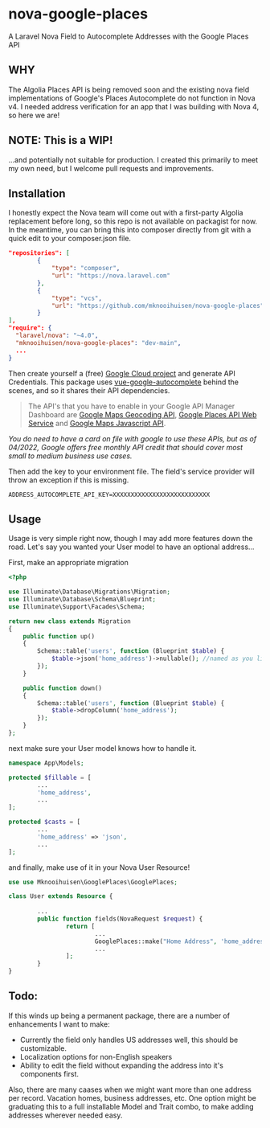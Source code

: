 # nova-google-places
A Laravel Nova Field to Autocomplete Addresses with the Google Places API

## WHY
The Algolia Places API is being removed soon and the existing nova field implementations of Google's Places Autocomplete do not function in Nova v4. I needed address verification for an app that I was building with Nova 4, so here we are!

## NOTE: This is a WIP! 
...and potentially not suitable for production.  I created this primarily to meet my own need, but I welcome pull requests and improvements.

## Installation
I honestly expect the Nova team will come out with a first-party Algolia replacement before long, so this repo is not available on packagist for now.  In the meantime, you can bring this into composer directly from git with a quick edit to your composer.json file.

```json
"repositories": [
        {
            "type": "composer",
            "url": "https://nova.laravel.com"
        },
        {
            "type": "vcs",
            "url": "https://github.com/mknooihuisen/nova-google-places"
        }
],
"require": {
  "laravel/nova": "~4.0",
  "mknooihuisen/nova-google-places": "dev-main",
  ...
}
```
Then create yourself a (free) [Google Cloud project](https://console.cloud.google.com/) and generate API Credentials.  This package uses [vue-google-autocomplete](https://www.npmjs.com/package/vue-google-autocomplete) behind the scenes, and so it shares their API dependencies.

> The API's that you have to enable in your Google API Manager Dashboard are [Google Maps Geocoding API](https://developers.google.com/maps/documentation/geocoding/start), [Google Places API Web Service](https://developers.google.com/places/web-service/) and [Google Maps Javascript API](https://developers.google.com/maps/documentation/javascript/).  
 
*You do need to have a card on file with google to use these APIs, but as of 04/2022, Google offers free monthly API credit that should cover most small to medium business use cases.*

Then add the key to your environment file. The field's service provider will throw an exception if this is missing.
```dotenv
ADDRESS_AUTOCOMPLETE_API_KEY=XXXXXXXXXXXXXXXXXXXXXXXXXXX
```

## Usage
Usage is very simple right now, though I may add more features down the road.  Let's say you wanted your User model to have an optional address...

First, make an appropriate migration
```php
<?php

use Illuminate\Database\Migrations\Migration;
use Illuminate\Database\Schema\Blueprint;
use Illuminate\Support\Facades\Schema;

return new class extends Migration
{
    public function up()
    {
        Schema::table('users', function (Blueprint $table) {
            $table->json('home_address')->nullable(); //named as you like, of course.
        });
    }

    public function down()
    {
        Schema::table('users', function (Blueprint $table) {
            $table->dropColumn('home_address');
        });
    }
};
```

next make sure your User model knows how to handle it.
```php
namespace App\Models;

protected $fillable = [
        ...
        'home_address',
        ...
];

protected $casts = [
        ...
        'home_address' => 'json',
        ...
];
```

and finally, make use of it in your Nova User Resource!
```php
use use Mknooihuisen\GooglePlaces\GooglePlaces;

class User extends Resource {
        
        ...
        public function fields(NovaRequest $request) {
                return [
                        ...
                        GooglePlaces::make("Home Address", 'home_address');
                        ...
                ];
        }
}
```

## Todo:
If this winds up being a permanent package, there are a number of enhancements I want to make:
- Currently the field only handles US addresses well, this should be customizable.
- Localization options for non-English speakers
- Ability to edit the field without expanding the address into it's components first.

Also, there are many caases when we might want more than one address per record.  Vacation homes, business addresses, etc. One option might be graduating this to a full installable Model and Trait combo, to make adding addresses wherever needed easy.

